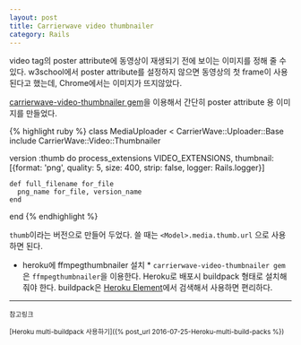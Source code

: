 ```yaml
---
layout: post
title: Carrierwave video thumbnailer
category: Rails
---
```


video tag의 poster attribute에 동영상이 재생되기 전에 보이는 이미지를 정해 줄 수 있다.
w3school에서 poster attribute를 설정하지 않으면 동영상의 첫 frame이 사용된다고 했는데, Chrome에서는 이미지가 뜨지않았다.

[carrierwave-video-thumbnailer gem](https://github.com/evrone/carrierwave-video-thumbnailer)을 이용해서 간단히 poster attribute 용 이미지를 만들었다.

{% highlight ruby %}
class MediaUploader < CarrierWave::Uploader::Base
  include CarrierWave::Video::Thumbnailer

  version :thumb do
    process_extensions VIDEO_EXTENSIONS, 
                        thumbnail: [{format: 'png', 
                                    quality: 5, 
                                    size: 400, 
                                    strip: false, 
                                    logger: Rails.logger}]

    def full_filename for_file
      png_name for_file, version_name
    end
  end
{% endhighlight %}

`thumb`이라는 버전으로 만들어 두었다. 쓸 때는 `<Model>.media.thumb.url` 으로 사용하면 된다.


* heroku에 ffmpegthumbnailer 설치 *
`carrierwave-video-thumbnailer gem`은 `ffmpegthumbnailer`을 이용한다.
Heroku로 배포시 buildpack 형태로 설치해줘야 한다.
buildpack은 [Heroku Element](https://elements.heroku.com/buildpacks/akomic/heroku-buildpack-ffmpegthumbnailer)에서 검색해서 사용하면 편리하다.


-----
<small>참고링크</small>

<small>[Heroku multi-buildpack 사용하기]({% post_url 2016-07-25-Heroku-multi-build-packs %})</small>





